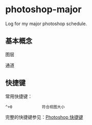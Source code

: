 # photoshop-major
Log for my major photoshop schedule.

## 基本概念

图层

通道

## 快捷键

常用快捷键：
```
^+0             符合视图大小
```
完整的快捷键参见：[Photoshop 快捷键](https://helpx.adobe.com/cn/photoshop/using/default-keyboard-shortcuts.html)     
